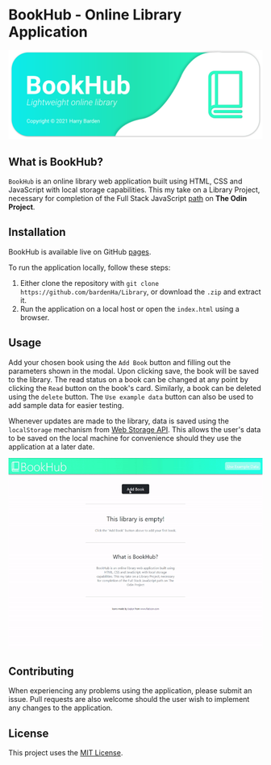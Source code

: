 # BookHub - Online Library Application
![readme banner](readme-banner.png)
## What is BookHub?
`BookHub` is an online library web application built using HTML, CSS and JavaScript with local storage capabilities. This my take on a Library Project, necessary for completion of the Full Stack JavaScript  <a href="https://www.theodinproject.com/paths/full-stack-javascript" target="_blank">path</a> on **The Odin Project**.

## Installation
 BookHub is available live on GitHub [pages](https://bardenha.github.io/Library/).
 
 To run the application locally, follow these steps:
 

 1. Either clone the repository with `git clone https://github.com/bardenHa/Library`, or download the `.zip` and extract it.
 2. Run the application on a local host or open the `index.html` using a browser.
## Usage
Add your chosen book using the `Add Book` button and filling out the parameters shown in the modal.  Upon clicking save, the book will be saved to the library. The read status on a book can be changed at any point by clicking the `Read` button on the book's card. Similarly, a book can be deleted using the `delete` button. The `Use example data` button can also be used to add sample data for easier testing.

Whenever updates are made to the library, data is saved using the `localStorage` mechanism from [Web Storage API](https://developer.mozilla.org/en-US/docs/Web/API/Web_Storage_API). This allows the user's data to be saved on the local machine for convenience should they use the application at a later date.

![App demo](app-demonstration.gif)
## Contributing 
When experiencing any problems using the application, please submit an issue. Pull requests are also welcome should the user wish to implement any changes to the application.
## License
This project uses the [MIT License](Library/LICENSE).
